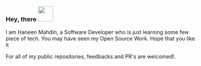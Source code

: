 ### Hey, there <img height="40px" src="https://camo.githubusercontent.com/e8e7b06ecf583bc040eb60e44eb5b8e0ecc5421320a92929ce21522dbc34c891/68747470733a2f2f6d656469612e67697068792e636f6d2f6d656469612f6876524a434c467a6361737252346961377a2f67697068792e676966"/>
I am Haneen Mahdin, a Software Developer who is just learning some few piece of tech.
You  may have seen my Open Source Work. Hope that you like it

For all of my public repositories, feedbacks and PR's are welcomed!.
